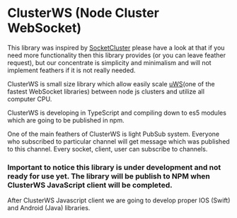 # ClusterWS (Node Cluster WebSocket)

This library was inspired by [SocketCluster](https://github.com/SocketCluster/socketcluster) please have a look at that if you need more functionality then
this library provides (or you can leave feather request), but our concentrate is simplicity and minimalism and will not implement feathers
if it is not really needed.

ClusterWS is small size library which allow easily scale [uWS](https://github.com/uNetworking/uWebSockets)(one of the fastest WebSocket libraries)
between node js clusters and utilize all computer CPU.

ClusterWS is developing in TypeScript and compiling down to es5 modules which are going to be published in npm.

One of the main feathers of ClusterWS is light PubSub system. Everyone who subscribed to particular channel will get message which was published to
this channel. Every socket, client, user can subscribe to channels.

### Important to notice this library is under development and not ready for use yet. The library will be publish to NPM when ClusterWS JavaScript client will be completed.

After ClusterWS Javascript client  we are going to develop proper IOS (Swift) and Android (Java) libraries.



